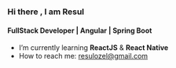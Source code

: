### Hi there , I am  Resul
####  FullStack Developer | Angular | Spring Boot

<!-- - 🔭 I’m currently working on  The Frontend Developer Career Path  -->
- I’m currently learning **ReactJS** & **React Native**
- How to reach me: resulozel@gmail.com
